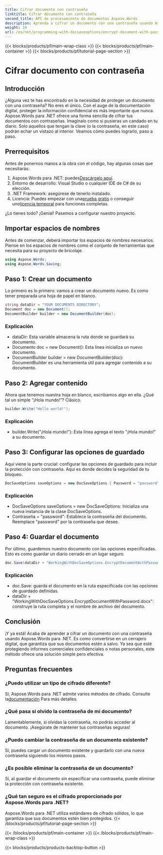 ```yaml
---
title: Cifrar documento con contraseña
linktitle: Cifrar documento con contraseña
second_title: API de procesamiento de documentos Aspose.Words
description: Aprenda a cifrar un documento con una contraseña usando Aspose.Words para .NET en esta guía detallada paso a paso. Proteja su información confidencial sin esfuerzo.
weight: 10
url: /es/net/programming-with-docsaveoptions/encrypt-document-with-password/
---
```


{{< blocks/products/pf/main-wrap-class >}}
{{< blocks/products/pf/main-container >}}
{{< blocks/products/pf/tutorial-page-section >}}

# Cifrar documento con contraseña

## Introducción

¿Alguna vez te has encontrado en la necesidad de proteger un documento con una contraseña? No eres el único. Con el auge de la documentación digital, proteger la información confidencial es más importante que nunca. Aspose.Words para .NET ofrece una forma sencilla de cifrar tus documentos con contraseñas. Imagínalo como si pusieras un candado en tu diario. Solo aquellos que tengan la clave (o la contraseña, en este caso) podrán echar un vistazo al interior. Veamos cómo puedes lograrlo, paso a paso.

## Prerrequisitos

Antes de ponernos manos a la obra con el código, hay algunas cosas que necesitarás:
1.  Aspose.Words para .NET: puedes[Descárgalo aquí](https://releases.aspose.com/words/net/).
2. Entorno de desarrollo: Visual Studio o cualquier IDE de C# de su elección.
3. .NET Framework: asegúrese de tenerlo instalado.
4.  Licencia: Puedes empezar con una[prueba gratis](https://releases.aspose.com/) o conseguir uno[licencia temporal](https://purchase.aspose.com/temporary-license/) para funciones completas.

¿Lo tienes todo? ¡Genial! Pasemos a configurar nuestro proyecto.

## Importar espacios de nombres

Antes de comenzar, deberá importar los espacios de nombres necesarios. Piense en los espacios de nombres como el conjunto de herramientas que necesita para su proyecto de bricolaje.

```csharp
using Aspose.Words;
using Aspose.Words.Saving;
```

## Paso 1: Crear un documento

Lo primero es lo primero: vamos a crear un documento nuevo. Es como tener preparada una hoja de papel en blanco.

```csharp
string dataDir = "YOUR DOCUMENTS DIRECTORY";
Document doc = new Document();
DocumentBuilder builder = new DocumentBuilder(doc);
```

### Explicación

- dataDir: Esta variable almacena la ruta donde se guardará su documento.
- Documento doc = new Document(): Esta línea inicializa un nuevo documento.
- DocumentBuilder builder = new DocumentBuilder(doc): DocumentBuilder es una herramienta útil para agregar contenido a su documento.

## Paso 2: Agregar contenido

Ahora que tenemos nuestra hoja en blanco, escribamos algo en ella. ¿Qué tal un simple “¡Hola mundo!”? Clásico.

```csharp
builder.Write("Hello world!");
```

### Explicación

- builder.Write("¡Hola mundo!"): Esta línea agrega el texto "¡Hola mundo!" a su documento.

## Paso 3: Configurar las opciones de guardado

Aquí viene la parte crucial: configurar las opciones de guardado para incluir la protección con contraseña. Aquí es donde decides la seguridad de tu bloqueo.

```csharp
DocSaveOptions saveOptions = new DocSaveOptions { Password = "password" };
```

### Explicación

- DocSaveOptions saveOptions = new DocSaveOptions: Inicializa una nueva instancia de la clase DocSaveOptions.
- Contraseña = "password": Establece la contraseña del documento. Reemplace "password" por la contraseña que desee.

## Paso 4: Guardar el documento

Por último, guardemos nuestro documento con las opciones especificadas. Esto es como guardar un diario cerrado en un lugar seguro.

```csharp
doc.Save(dataDir + "WorkingWithDocSaveOptions.EncryptDocumentWithPassword.docx", saveOptions);
```

### Explicación

- doc.Save: guarda el documento en la ruta especificada con las opciones de guardado definidas.
- dataDir + "WorkingWithDocSaveOptions.EncryptDocumentWithPassword.docx": construye la ruta completa y el nombre de archivo del documento.

## Conclusión

¡Y ya está! Acaba de aprender a cifrar un documento con una contraseña usando Aspose.Words para .NET. Es como convertirse en un cerrajero digital, que garantiza que sus documentos estén a salvo. Ya sea que esté protegiendo informes comerciales confidenciales o notas personales, este método ofrece una solución simple pero efectiva.

## Preguntas frecuentes

### ¿Puedo utilizar un tipo de cifrado diferente?
 Sí, Aspose.Words para .NET admite varios métodos de cifrado. Consulte la[documentación](https://reference.aspose.com/words/net/) Para más detalles.

### ¿Qué pasa si olvido la contraseña de mi documento?
Lamentablemente, si olvidas la contraseña, no podrás acceder al documento. ¡Asegúrate de mantener tus contraseñas seguras!

### ¿Puedo cambiar la contraseña de un documento existente?
Sí, puedes cargar un documento existente y guardarlo con una nueva contraseña siguiendo los mismos pasos.

### ¿Es posible eliminar la contraseña de un documento?
Sí, al guardar el documento sin especificar una contraseña, puede eliminar la protección con contraseña existente.

### ¿Qué tan seguro es el cifrado proporcionado por Aspose.Words para .NET?
Aspose.Words para .NET utiliza estándares de cifrado sólidos, lo que garantiza que sus documentos estén bien protegidos.
{{< /blocks/products/pf/tutorial-page-section >}}

{{< /blocks/products/pf/main-container >}}
{{< /blocks/products/pf/main-wrap-class >}}

{{< blocks/products/products-backtop-button >}}

